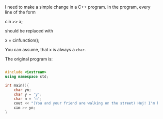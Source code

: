 
I need to make a simple change in a C++ program. In the program, every line of the form

cin >> x;

should be replaced with

x = cinfunction();

You can assume, that x is always a `char`.

The original program is:

```cpp

#include <iostream>
using namespace std;

int main(){
    char yn;
    char y = 'y';
    char n = 'n';
    cout << "(You and your friend are walking on the street) Hej! I'm hungry, do you want some icecream? (y/n)" << endl;
    cin >> yn;
}

```
